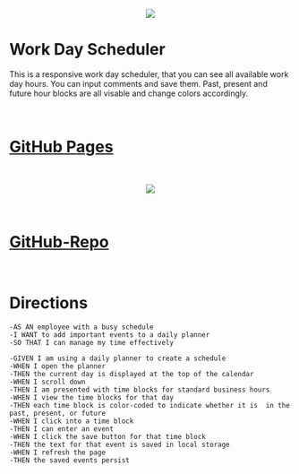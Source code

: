 <p align="center">
<img src="https://user-images.githubusercontent.com/107449948/180916536-e8f2f22f-ac5f-404c-9880-8200e701af70.png" />
</p>

# Work Day Scheduler

This is a responsive work day scheduler, that you can see all available work day hours. You can input comments and save them. Past, present and future hour blocks are all visable and change colors accordingly.

<p>&nbsp;</p>

# [GitHub Pages](https://sammydp.github.io/WDscheduler-W5/)

<p>&nbsp;</p>

<p align="center">
<img src="https://user-images.githubusercontent.com/107449948/180923136-1788fd10-f8c9-4cab-8c92-1a255c1a4985.png" />
</p>

<p>&nbsp;</p>

# [GitHub-Repo](https://github.com/SammyDP/WDscheduler-W5)

<p>&nbsp;</p>

# Directions

    -AS AN employee with a busy schedule
    -I WANT to add important events to a daily planner
    -SO THAT I can manage my time effectively

    -GIVEN I am using a daily planner to create a schedule
    -WHEN I open the planner
    -THEN the current day is displayed at the top of the calendar
    -WHEN I scroll down
    -THEN I am presented with time blocks for standard business hours
    -WHEN I view the time blocks for that day
    -THEN each time block is color-coded to indicate whether it is  in the past, present, or future
    -WHEN I click into a time block
    -THEN I can enter an event
    -WHEN I click the save button for that time block
    -THEN the text for that event is saved in local storage
    -WHEN I refresh the page
    -THEN the saved events persist
